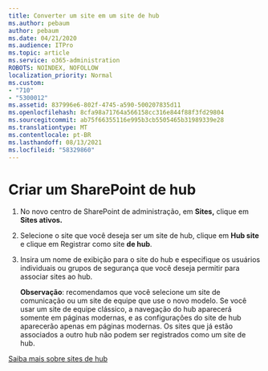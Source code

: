 ```yaml
---
title: Converter um site em um site de hub
ms.author: pebaum
author: pebaum
ms.date: 04/21/2020
ms.audience: ITPro
ms.topic: article
ms.service: o365-administration
ROBOTS: NOINDEX, NOFOLLOW
localization_priority: Normal
ms.custom:
- "710"
- "5300012"
ms.assetid: 837996e6-802f-4745-a590-500207835d11
ms.openlocfilehash: 8cfa98a71764a566158cc316e844f88f3fd29804
ms.sourcegitcommit: ab75f66355116e995b3cb5505465b31989339e28
ms.translationtype: MT
ms.contentlocale: pt-BR
ms.lasthandoff: 08/13/2021
ms.locfileid: "58329860"
---
```

# <a name="create-a-sharepoint-hub-site"></a>Criar um SharePoint de hub

1. No novo centro de SharePoint de administração, em **Sites,** clique em **Sites ativos.**

2. Selecione o site que você deseja ser um site de hub, clique em **Hub site** e clique em Registrar como site **de hub**.

3. Insira um nome de exibição para o site do hub e especifique os usuários individuais ou grupos de segurança que você deseja permitir para associar sites ao hub.

    **Observação**: recomendamos que você selecione um site de comunicação ou um site de equipe que use o novo modelo. Se você usar um site de equipe clássico, a navegação do hub aparecerá somente em páginas modernas, e as configurações do site de hub aparecerão apenas em páginas modernas. Os sites que já estão associados a outro hub não podem ser registrados como um site de hub.
  
[Saiba mais sobre sites de hub](https://go.microsoft.com/fwlink/?linkid=869149)
  